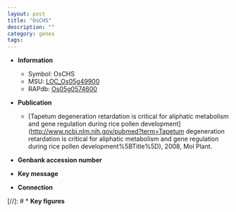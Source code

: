 ```yaml
---
layout: post
title: "OsCHS"
description: ""
category: genes
tags: 
---
```


* **Information**  
    + Symbol: OsCHS  
    + MSU: [LOC_Os05g49900](http://rice.uga.edu/cgi-bin/ORF_infopage.cgi?orf=LOC_Os05g49900)  
    + RAPdb: [Os05g0574600](http://rapdb.dna.affrc.go.jp/viewer/gbrowse_details/irgsp1?name=Os05g0574600)  

* **Publication**  
    + [Tapetum degeneration retardation is critical for aliphatic metabolism and gene regulation during rice pollen development](http://www.ncbi.nlm.nih.gov/pubmed?term=Tapetum degeneration retardation is critical for aliphatic metabolism and gene regulation during rice pollen development%5BTitle%5D), 2008, Mol Plant.

* **Genbank accession number**  

* **Key message**  

* **Connection**  

[//]: # * **Key figures**  


